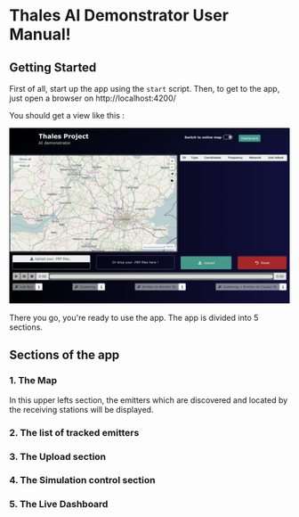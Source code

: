 # Thales AI Demonstrator User Manual!

## Getting Started

First of all, start up the app using the `start` script. Then, to get to the app, just open a browser on http://localhost:4200/

You should get a view like this :

<img src="./assets/welcome_screen.png" />

There you go, you're ready to use the app. The app is divided into 5 sections.

## Sections of the app

### 1. The Map

In this upper lefts section, the emitters which are discovered and located by the receiving stations will be displayed.
 


### 2. The list of tracked emitters


### 3. The Upload section


### 4. The Simulation control section


### 5. The Live Dashboard




